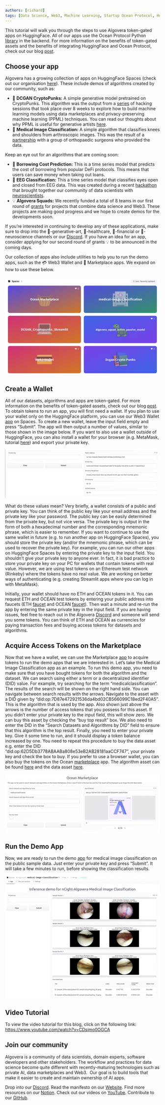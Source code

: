 ```yaml
---
authors: [richard]
tags: [Data Science, Web3, Machine Learning, Startup Ocean Protocol, HuggingFace ]
---
```

This tutorial will walk you through the steps to use Algovera token-gated apps on HuggingFace. All of our apps use the Ocean Protocol Python [library](https://github.com/oceanprotocol/ocean.py) in the backend. For more information on the benefits of token-gated assets and the benefits of integrating HuggingFace and Ocean Protocol, check out our blog [post](https://docs.algovera.ai/blog/2022/01/04/Using%20the%20Ocean%20Marketplace%20with%20HuggingFace%20Apps,%20Algorithms%20and%20Datasets).
<!--truncate-->

## Choose your app

Algovera has a growing collection of apps on HuggingFace Spaces (check out our organisation [here](https://huggingface.co/AlgoveraAI)). These include demos of algorithms created by our community, such as:

- 🎨 **DCGAN CryptoPunks:** A simple generative model pretrained on CryptoPunks. This algorithm was the output from a [series](https://www.youtube.com/watch?v=AThhcQrjRQk&list=PLgIrgqrkZC93qCxZFx_kWzk2vFdvgJjJI) of hacking sessions that took place over 8 weeks to explore how to build machine learning models using data marketplaces and privacy-preserving machine learning (PPML) techniques. You can read our thoughts about why PPML is useful for generative artists [here](https://docs.algovera.ai/blog/2021/12/07/Unlocking%20more%20value%20for%20NFT%20enthusiasts%20by%20bringing%20access%20to%20generative%20art%20algorithms%20on-chain).
- 🏥 **Medical Image Classification:** A simple algorithm that classifies knees and shoulders from arthroscopic images. This was the result of a [partnership](https://docs.algovera.ai/blog/2022/01/24/Announcing%20Algovera%E2%80%99s%20Partnership%20with%20nCight%20to%20develop%20a%20medical%20image%20classification%20algorithm) with a group of orthopaedic surgeons who provided the data.

Keep an eye out for an algorithms that are coming soon:

- 💸 **Borrowing Cost Prediction:** This is a time series model that predicts the cost of borrowing from popular DeFi protocols. This means that users can save money when taking out loans.
- 🧠 **EEG Classification:** This a time series model that classifies eyes open and closed from EEG data. This was created during a recent [hackathon](https://www.notion.so/AlgoLYNXathon-Sign-Up-b2362fb5ac28462aaaba0d502cbe89ab) that brought together our community of data scientists with [neuroscientists](https://www.phas3.io/lynx).
- 💡 **Algovera Squads:** We recently funded a total of 8 teams in our first round of [grants](https://docs.algovera.ai/blog/2021/12/23/Introducing%20Algovera%20AI%20x%20Web3%20Grants) for projects that combine data science and Web3. These projects are making good progress and we hope to create demos for the developments soon.

If you’re interested in continuing to develop any of these applications, make sure to drop into the 🎨-generative-art, 🏥-healthcare, 💸-financial or 🧠-neuroscience channels or our [Discord](https://discord.com/invite/e65RuHSDS5). If you have an idea for an app, consider applying for our second round of grants 💡 to be announced in the coming days.

Our collection of apps also include utilities to help you to run the demo apps, such as the 💳 Web3 Wallet and 🧺 Marketplace apps. We expand on how to use these below.

![huggingface](./hf.png)

## Create a Wallet

All of our datasets, algorithms and apps are token-gated. For more information on the benefits of token-gated assets, check out our blog [post](https://docs.algovera.ai/blog/2022/01/04/Using%20the%20Ocean%20Marketplace%20with%20HuggingFace%20Apps,%20Algorithms%20and%20Datasets). To obtain tokens to run an app, you will first need a wallet. If you plan to use your wallet only on the HuggingFace platform, you can use our Web3 Wallet [app](https://huggingface.co/spaces/AlgoveraAI/web3-wallet) on Spaces. To create a new wallet, leave the input field empty and press “Submit”. The app will then output a number of values, similar to those shown in the image below. If you want to also use a wallet outside of HuggingFace, you can also install a wallet for your browser (e.g. MetaMask, tutorial [here](https://docs.oceanprotocol.com/tutorials/metamask-setup/)) and export your private key.

![privatekey](./pk.png)

What do these values mean? Very briefly, a wallet consists of a public and private key. You can think of the public key like your email address and the private key like your password. The public key can be easily determined from the private key, but not vice versa. The private key is output in the form of both a hexadecimal number and the corresponding mnemonic phrase, which is easier to remember. If you want to continue to use the same wallet in future (e.g. to run another app on HuggingFace Spaces), you should store the private key (and/or the mnemonic phrase, which can be used to recover the private key). For example, you can run our other apps on HuggingFace Spaces by entering the private key to the input field. You shouldn’t give your private key to anyone ever. In fact, it is bad practice to store your private key on your PC for wallets that contain tokens with real value. However, we are using test tokens on an Ethereum test network (Rinkeby) where the tokens have no real value. We are working on better ways of authenticating (e.g. creating Streamlit apps where you can log in with MetaMask).

Initially, your wallet should have no ETH and OCEAN tokens in it. You can request ETH and OCEAN test tokens by entering your public address into faucets (ETH [faucet](https://faucet.rinkeby.io/) and OCEAN [faucet](https://faucet.rinkeby.oceanprotocol.com/)). Then wait a minute and re-run the app by entering the same private key in the input field. If you are having issues, feel free to reach out in the Algovera [Discord](https://discord.com/invite/e65RuHSDS5) and someone will send you some tokens. You can think of ETH and OCEAN as currencies for paying transaction fees and buying access tokens for datasets and algorithms.

## Acquire Access Tokens on the Marketplace

Now that we have a wallet, we can use the Marketplace [app](https://huggingface.co/spaces/AlgoveraAI/ocean-marketplace) to acquire tokens to run the demo apps that we are interested in. Let’s take the Medical Image Classification app as an example. To run this demo app, you need to make sure that you have bought tokens for both the algorithm and the dataset. We can search using either a term or a decentralized identifier (DID) value. For example, try searching for the term “medicalclassification”. The results of the search will be shown on the right hand side. You can navigate between search results with the arrows. Navigate to the asset with a DID given by “did:op:7D87e472921536da4bd02CB566099C18ed2F40A5”. This is the algorithm that is used by the app. Also shown just above the arrows is the number of access tokens that you possess for this asset. If you didn’t enter your private key to the input field, this will show zero. We can buy this asset by checking the “buy top result” box. We also need to enter the DID in the “Search Datasets and Algorithms by DID” field to ensure that this algorithm is the top result. Finally, you need to enter your private key. Give it some time to run, and it should display a token balance increased by one. You need to repeat this procedure to buy the data asset e.g. enter the DID “did:op:62D5Db3778ABAABa808e53eB2AB28181aaCCF747”, your private key and check the box to buy. If you prefer to use a browser wallet, you can also buy the tokens on the Ocean [marketplace](https://market.oceanprotocol.com/) app. The algorithm asset can be found [here](https://market.oceanprotocol.com/asset/did:op:7D87e472921536da4bd02CB566099C18ed2F40A5) and the data asset [here](https://market.oceanprotocol.com/asset/did:op:62D5Db3778ABAABa808e53eB2AB28181aaCCF747).

![ocean](./ocean.png)

## Run the Demo App

Now, we are ready to run the demo [app](https://huggingface.co/spaces/AlgoveraAI/medical-image-classification) for medical image classification on the public sample data. Just enter your private key and press “Submit”. It will take a few minutes to run, before showing the classification results.

![mic](./mic.png)

## Video Tutorial
To view the video tutorial for this blog, click on the following link: https://www.youtube.com/watch?v=CDsimo0OGCA

## Join our community

Algovera is a community of data scientists, domain experts, software developers and other stakeholders. The workflow and practices for data science become quite different with recently-maturing technologies such as private AI, data marketplaces and Web3.  Our goal is to build tools that make it easier to create and maintain ownership of AI apps.

Drop into our [Discord](https://discord.gg/e65RuHSDS5). Read the manifesto on our [Website](https://www.algovera.ai/). Find more resources on our [Notion](https://algovera.notion.site/). Check out our videos on [YouTube](https://www.youtube.com/channel/UC2A5iUpP6k52ZZmC8LFj1IA). Contribute to our [GitHub](https://github.com/AlgoveraAI).
